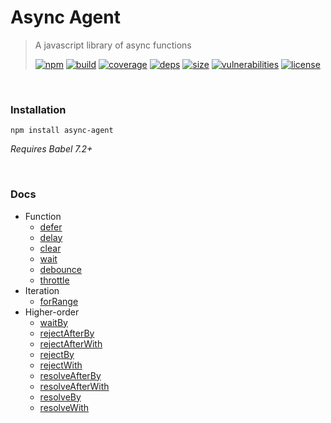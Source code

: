 # Async Agent

> A javascript library of async functions
>
> [![npm][npm]][npm-url]
[![build][build]][build-url]
[![coverage][coverage]][coverage-url]
[![deps][deps]][deps-url]
[![size][size]][size-url]
[![vulnerabilities][vulnerabilities]][vulnerabilities-url]
[![license][license]][license-url]


<br><a name="Installation"></a>

### Installation
```
npm install async-agent
```
_Requires Babel 7.2+_

<br><a name="Docs"></a>

### Docs
- Function
  - [defer](docs/defer.md)
  - [delay](docs/delay.md)
  - [clear](docs/clear.md)
  - [wait](docs/wait.md)
  - [debounce](docs/debounce.md)
  - [throttle](docs/throttle.md)
- Iteration
  - [forRange](docs/forRange.md)
- Higher-order
  - [waitBy](docs/waitBy.md)
  - [rejectAfterBy](docs/rejectAfterBy.md)
  - [rejectAfterWith](docs/rejectAfterWith.md)
  - [rejectBy](docs/rejectBy.md)
  - [rejectWith](docs/rejectWith.md)
  - [resolveAfterBy](docs/resolveAfterBy.md)
  - [resolveAfterWith](docs/resolveAfterWith.md)
  - [resolveBy](docs/resolveBy.md)
  - [resolveWith](docs/resolveWith.md)

[npm]: https://img.shields.io/npm/v/async-agent.svg
[npm-url]: https://npmjs.com/package/async-agent
[build]: https://travis-ci.org/DarrenPaulWright/async-agent.svg?branch&#x3D;master
[build-url]: https://travis-ci.org/DarrenPaulWright/async-agent
[coverage]: https://coveralls.io/repos/github/DarrenPaulWright/async-agent/badge.svg?branch&#x3D;master
[coverage-url]: https://coveralls.io/github/DarrenPaulWright/async-agent?branch&#x3D;master
[deps]: https://david-dm.org/darrenpaulwright/async-agent.svg
[deps-url]: https://david-dm.org/darrenpaulwright/async-agent
[size]: https://packagephobia.now.sh/badge?p&#x3D;async-agent
[size-url]: https://packagephobia.now.sh/result?p&#x3D;async-agent
[vulnerabilities]: https://snyk.io/test/github/DarrenPaulWright/async-agent/badge.svg?targetFile&#x3D;package.json
[vulnerabilities-url]: https://snyk.io/test/github/DarrenPaulWright/async-agent?targetFile&#x3D;package.json
[license]: https://img.shields.io/github/license/DarrenPaulWright/async-agent.svg
[license-url]: https://npmjs.com/package/async-agent/LICENSE.md
